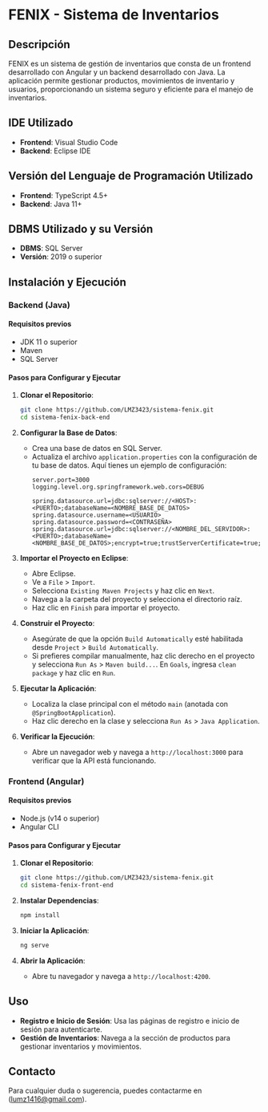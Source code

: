 # FENIX - Sistema de Inventarios

## Descripción
FENIX es un sistema de gestión de inventarios que consta de un frontend desarrollado con Angular y un backend desarrollado con Java. La aplicación permite gestionar productos, movimientos de inventario y usuarios, proporcionando un sistema seguro y eficiente para el manejo de inventarios.

## IDE Utilizado
- **Frontend**: Visual Studio Code
- **Backend**: Eclipse IDE

## Versión del Lenguaje de Programación Utilizado
- **Frontend**: TypeScript 4.5+
- **Backend**: Java 11+

## DBMS Utilizado y su Versión
- **DBMS**: SQL Server
- **Versión**: 2019 o superior

## Instalación y Ejecución

### Backend (Java)

#### Requisitos previos
- JDK 11 o superior
- Maven
- SQL Server

#### Pasos para Configurar y Ejecutar

1. **Clonar el Repositorio**:
   ```sh
   git clone https://github.com/LMZ3423/sistema-fenix.git
   cd sistema-fenix-back-end
   ```

2. **Configurar la Base de Datos**:
   - Crea una base de datos en SQL Server.
   - Actualiza el archivo `application.properties` con la configuración de tu base de datos. Aquí tienes un ejemplo de configuración:
     ```properties
     server.port=3000
     logging.level.org.springframework.web.cors=DEBUG

     spring.datasource.url=jdbc:sqlserver://<HOST>:<PUERTO>;databaseName=<NOMBRE_BASE_DE_DATOS>
     spring.datasource.username=<USUARIO>
     spring.datasource.password=<CONTRASEÑA>
     spring.datasource.url=jdbc:sqlserver://<NOMBRE_DEL_SERVIDOR>:<PUERTO>;databaseName=<NOMBRE_BASE_DE_DATOS>;encrypt=true;trustServerCertificate=true;
     ```

3. **Importar el Proyecto en Eclipse**:
   - Abre Eclipse.
   - Ve a `File` > `Import`.
   - Selecciona `Existing Maven Projects` y haz clic en `Next`.
   - Navega a la carpeta del proyecto y selecciona el directorio raíz.
   - Haz clic en `Finish` para importar el proyecto.

4. **Construir el Proyecto**:
   - Asegúrate de que la opción `Build Automatically` esté habilitada desde `Project` > `Build Automatically`.
   - Si prefieres compilar manualmente, haz clic derecho en el proyecto y selecciona `Run As` > `Maven build...`. En `Goals`, ingresa `clean package` y haz clic en `Run`.

5. **Ejecutar la Aplicación**:
   - Localiza la clase principal con el método `main` (anotada con `@SpringBootApplication`).
   - Haz clic derecho en la clase y selecciona `Run As` > `Java Application`.

6. **Verificar la Ejecución**:
   - Abre un navegador web y navega a `http://localhost:3000` para verificar que la API está funcionando.

### Frontend (Angular)

#### Requisitos previos
- Node.js (v14 o superior)
- Angular CLI

#### Pasos para Configurar y Ejecutar

1. **Clonar el Repositorio**:
   ```sh
   git clone https://github.com/LMZ3423/sistema-fenix.git
   cd sistema-fenix-front-end
   ```

2. **Instalar Dependencias**:
   ```sh
   npm install
   ```

3. **Iniciar la Aplicación**:
   ```sh
   ng serve
   ```

4. **Abrir la Aplicación**:
   - Abre tu navegador y navega a `http://localhost:4200`.

## Uso

- **Registro e Inicio de Sesión**: Usa las páginas de registro e inicio de sesión para autenticarte.
- **Gestión de Inventarios**: Navega a la sección de productos para gestionar inventarios y movimientos.


## Contacto
Para cualquier duda o sugerencia, puedes contactarme en (lumz1416@gmail.com).
```
